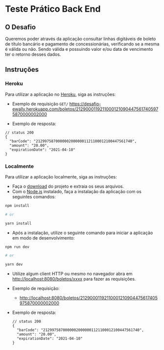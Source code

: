 # Teste Prático Back End

## O Desafio
Queremos poder através da aplicação consultar linhas digitáveis de boleto de título bancário e pagamento de concessionárias, verificando se a mesma é válida ou não. Sendo válida e possuindo valor e/ou data de vencimento ter o retorno desses dados.

## Instruções
### Heroku

Para utilizar a aplicação no [Heroku](https://desafio-ewally.herokuapp.com), siga as instruções:

- Exemplo de requisição `GET/` https://desafio-ewally.herokuapp.com/boletos/21290001192110001210904475617405975870000002000

- Exemplo de resposta:
```jsonc
// status 200
{
  "barCode": "21299758700000020000001121100012100447561740",
  "amount": "20.00",
  "expirationDate": "2021-04-10"
}
```

### Localmente

Para utilizar a aplicação localmente, siga as instruções:

- Faça o [download](https://github.com/JefersonLucas/desafio-ewally/archive/refs/heads/main.zip) do projeto e extraia os seus arquivos.
- Com o [Node.js](https://nodejs.org/dist/v16.15.1/node-v16.15.1-x64.msi) instalado, faça a instalação da aplicação com os seguintes comandos:

```bash
npm install

# or

yarn install
```

- Após a instalação, utilize o seguinte comando para iniciar a aplicação em modo de desenvolvimento:

```bash
npm run dev

# or

yarn dev
```

- Utilize algum client HTTP ou mesmo no navegador abra em [http://localhost:8080/boletos/xxxx](http://localhost:8080/boletos/xxxx) para fazer as requisições.

- Exemplo de requisição:

  - [http://localhost:8080/boletos/21290001192110001210904475617405975870000002000](http://localhost:8080/boletos/21290001192110001210904475617405975870000002000) 

- Exemplo de resposta:

  ```jsonc
  // status 200
  {
    "barCode": "21299758700000020000001121100012100447561740",
    "amount": "20.00",
    "expirationDate": "2021-04-10"
  }
  ```
